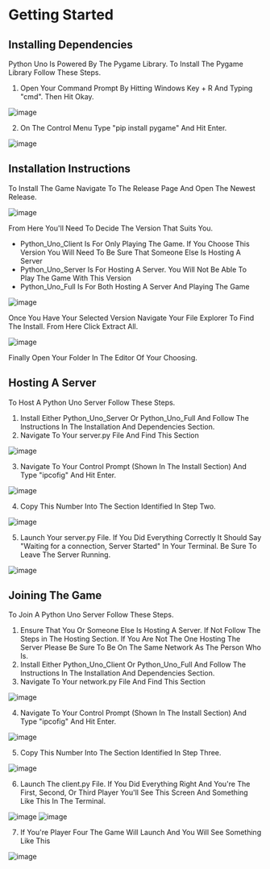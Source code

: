 # Getting Started 

## Installing Dependencies
Python Uno Is Powered By The Pygame Library. To Install The Pygame Library Follow These Steps.
1. Open Your Command Prompt By Hitting Windows Key + R And Typing "cmd". Then Hit Okay.

![image](https://github.com/ChristopherAnaya/Ignore/blob/main/Read-Me-Image/Screenshot%202025-04-02%20083901.png?raw=true)

2. On The Control Menu Type "pip install pygame" And Hit Enter.

![image](https://github.com/ChristopherAnaya/Ignore/blob/main/Read-Me-Image/Screenshot%202025-04-02%20084249.png?raw=true)  

## Installation Instructions
To Install The Game Navigate To The Release Page And Open The Newest Release.

![image](https://github.com/ChristopherAnaya/Ignore/blob/main/Read-Me-Image/Screenshot%202025-04-02%20084831.png?raw=true)  

From Here You'll Need To Decide The Version That Suits You.
- Python_Uno_Client Is For Only Playing The Game. If You Choose This Version You Will Need To Be Sure That Someone Else Is Hosting A Server
- Python_Uno_Server Is For Hosting A Server. You Will Not Be Able To Play The Game With This Version
- Python_Uno_Full Is For Both Hosting A Server And Playing The Game

![image](https://github.com/ChristopherAnaya/Ignore/blob/main/Read-Me-Image/Screenshot%202025-04-02%20085248.png?raw=true) 

Once You Have Your Selected Version Navigate Your File Explorer To Find The Install. From Here Click Extract All.

![image](https://github.com/ChristopherAnaya/Ignore/blob/main/Read-Me-Image/Screenshot%202025-04-02%20085617.png?raw=true)  

Finally Open Your Folder In The Editor Of Your Choosing.

## Hosting A Server
To Host A Python Uno Server Follow These Steps.
1. Install Either Python_Uno_Server Or Python_Uno_Full And Follow The Instructions In The Installation And Dependencies Section.
2. Navigate To Your server.py File And Find This Section

![image](https://github.com/ChristopherAnaya/Ignore/blob/main/Read-Me-Image/Screenshot%202025-04-02%20085935.png?raw=true) 

3. Navigate To Your Control Prompt (Shown In The Install Section) And Type "ipcofig" And Hit Enter.

![image](https://github.com/ChristopherAnaya/Ignore/blob/main/Read-Me-Image/Screenshot%202025-04-02%20090416.png?raw=true)  

4. Copy This Number Into The Section Identified In Step Two.

![image](https://github.com/ChristopherAnaya/Ignore/blob/main/Read-Me-Image/Screenshot%202025-04-02%20090534.png?raw=true)  

5. Launch Your server.py File. If You Did Everything Correctly It Should Say "Waiting for a connection, Server Started" In Your Terminal. Be Sure To Leave The Server Running.

![image](https://github.com/ChristopherAnaya/Ignore/blob/main/Read-Me-Image/Screenshot%202025-04-02%20090720.png?raw=true)  

## Joining The Game
To Join A Python Uno Server Follow These Steps.
1. Ensure That You Or Someone Else Is Hosting A Server. If Not Follow The Steps in The Hosting Section. If You Are Not The One Hosting The Server Please Be Sure To Be On The Same Network As The Person Who Is.
2. Install Either Python_Uno_Client Or Python_Uno_Full And Follow The Instructions In The Installation And Dependencies Section. 
3. Navigate To Your network.py File And Find This Section

![image](https://github.com/ChristopherAnaya/Ignore/blob/main/Read-Me-Image/Screenshot%202025-04-02%20091202.png?raw=true)  

4. Navigate To Your Control Prompt (Shown In The Install Section) And Type "ipcofig" And Hit Enter.

![image](https://github.com/ChristopherAnaya/Ignore/blob/main/Read-Me-Image/Screenshot%202025-04-02%20090416.png?raw=true)   

5. Copy This Number Into The Section Identified In Step Three.

![image](https://github.com/ChristopherAnaya/Ignore/blob/main/Read-Me-Image/Screenshot%202025-04-02%20090534.png?raw=true)  

6. Launch The client.py File. If You Did Everything Right And You're The First, Second, Or Third Player You'll See This Screen And Something Like This In The Terminal.

![image](https://github.com/ChristopherAnaya/Ignore/blob/main/Read-Me-Image/Screenshot%202025-04-02%20092155.png?raw=true) 
![image](https://github.com/ChristopherAnaya/Ignore/blob/main/Read-Me-Image/Screenshot%202025-04-02%20093643.png?raw=true) 

7. If You're Player Four The Game Will Launch And You Will See Something Like This

![image](https://github.com/ChristopherAnaya/Ignore/blob/main/Read-Me-Image/Screenshot%202025-04-02%20092426.png?raw=true)
